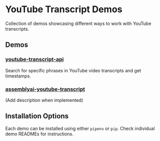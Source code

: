 # YouTube Transcript Demos

Collection of demos showcasing different ways to work with YouTube transcripts.

## Demos

### [youtube-transcript-api](youtube-transcript-api/README.md)
Search for specific phrases in YouTube video transcripts and get timestamps.

### [assemblyai-youtube-transcript](assemblyai-youtube-transcript/README.md)
(Add description when implemented)

## Installation Options
Each demo can be installed using either `pipenv` or `pip`. Check individual demo READMEs for instructions.